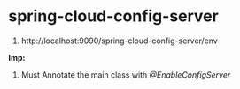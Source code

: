 # spring-cloud-config-server

1. http://localhost:9090/spring-cloud-config-server/env

**Imp:**
1. Must Annotate the main class with *@EnableConfigServer*
